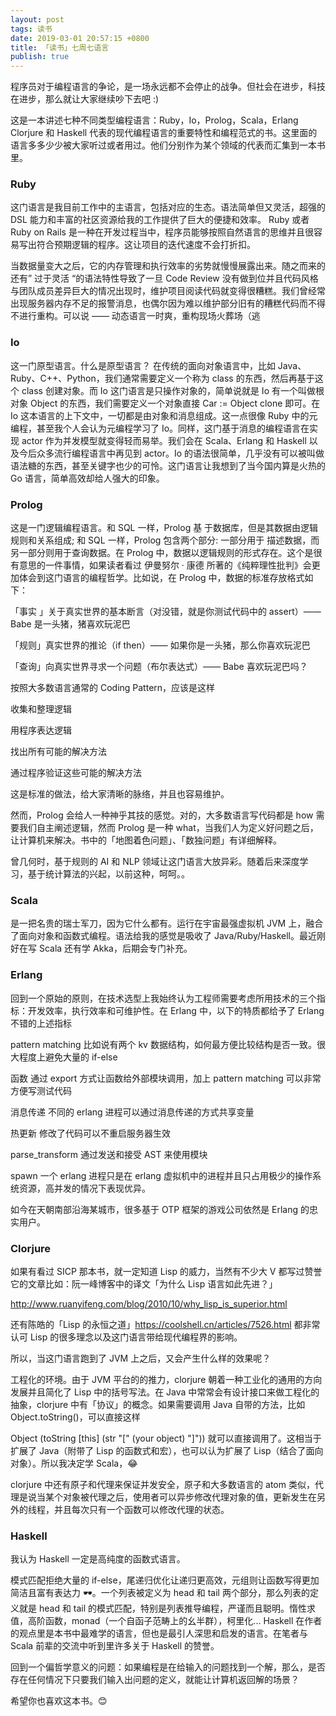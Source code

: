 ```yaml
---
layout: post
tags: 读书
date: 2019-03-01 20:57:15 +0800
title: 「读书」七周七语言
publish: true
---
```


程序员对于编程语言的争论，是一场永远都不会停止的战争。但社会在进步，科技在进步，那么就让大家继续吵下去吧 :)



这是一本讲述七种不同类型编程语言：Ruby，Io，Prolog，Scala，Erlang Clorjure 和 Haskell 代表的现代编程语言的重要特性和编程范式的书。这里面的语言多多少少被大家听过或者用过。他们分别作为某个领域的代表而汇集到一本书里。



### Ruby

这门语言是我目前工作中的主语言，包括对应的生态。语法简单但又灵活，超强的 DSL 能力和丰富的社区资源给我的工作提供了巨大的便捷和效率。 Ruby 或者 Ruby on Rails 是一种在开发过程当中，程序员能够按照自然语言的思维并且很容易写出符合预期逻辑的程序。这让项目的迭代速度不会打折扣。



当数据量变大之后，它的内存管理和执行效率的劣势就慢慢展露出来。随之而来的还有” 过于灵活 “的语法特性导致了一旦 Code Review 没有做到位并且代码风格与团队成员差异巨大的情况出现时，维护项目阅读代码就变得很糟糕。我们曾经常出现服务器内存不足的报警消息，也偶尔因为难以维护部分旧有的糟糕代码而不得不进行重构。可以说 —— 动态语言一时爽，重构现场火葬场（逃



### Io

这一门原型语言。什么是原型语言？ 在传统的面向对象语言中，比如 Java、Ruby、C++、Python，我们通常需要定义一个称为 class 的东西，然后再基于这个 class 创建对象。而 Io 这门语言是只操作对象的，简单说就是 Io 有一个叫做根对象 Object 的东西，我们需要定义一个对象直接 Car := Object clone 即可。在 Io 这本语言的上下文中，一切都是由对象和消息组成。这一点很像 Ruby 中的元编程，甚至我个人会认为元编程学习了 Io。同样，这门基于消息的编程语言在实现 actor 作为并发模型就变得轻而易举。我们会在 Scala、Erlang 和 Haskell 以及今后众多流行编程语言中再见到 actor。Io 的语法很简单，几乎没有可以被叫做语法糖的东西，甚至关键字也少的可怜。这门语言让我想到了当今国内算是火热的 Go 语言，简单高效却给人强大的印象。



### Prolog

这是一门逻辑编程语言。和 SQL 一样，Prolog 基 于数据库，但是其数据由逻辑规则和关系组成; 和 SQL 一样，Prolog 包含两个部分: 一部分用于 描述数据，而另一部分则用于查询数据。在 Prolog 中，数据以逻辑规则的形式存在。这个是很有意思的一件事情，如果读者看过 伊曼努尔 · 康德 所著的《纯粹理性批判》会更加体会到这门语言的编程哲学。比如说，在 Prolog 中，数据的标准存放格式如下：



「事实 」关于真实世界的基本断言（对没错，就是你测试代码中的 assert）—— Babe 是一头猪，猪喜欢玩泥巴

「规则」真实世界的推论（if then）—— 如果你是一头猪，那么你喜欢玩泥巴

「查询」向真实世界寻求一个问题（布尔表达式）——  Babe 喜欢玩泥巴吗？



按照大多数语言通常的 Coding Pattern，应该是这样

收集和整理逻辑

用程序表达逻辑

找出所有可能的解决方法

通过程序验证这些可能的解决方法



这是标准的做法，给大家清晰的脉络，并且也容易维护。

然而，Prolog 会给人一种神乎其技的感觉。对的，大多数语言写代码都是 how 需要我们自主阐述逻辑，然而 Prolog 是一种 what，当我们人为定义好问题之后，让计算机来解决。书中的「地图着色问题」、「数独问题」有详细解释。



曾几何时，基于规则的 AI 和 NLP 领域让这门语言大放异彩。随着后来深度学习，基于统计算法的兴起，以前这种，呵呵。。



### Scala

是一把名贵的瑞士军刀，因为它什么都有。运行在宇宙最强虚拟机 JVM 上，融合了面向对象和函数式编程。语法给我的感觉是吸收了 Java/Ruby/Haskell。最近刚好在写 Scala 还有学 Akka，后期会专门补充。



### Erlang

回到一个原始的原则，在技术选型上我始终认为工程师需要考虑所用技术的三个指标：开发效率，执行效率和可维护性。在 Erlang 中，以下的特质都给予了 Erlang 不错的上述指标

pattern matching 比如说有两个 kv 数据结构，如何最方便比较结构是否一致。很大程度上避免大量的 if-else

函数 通过 export 方式让函数给外部模块调用，加上 pattern matching 可以非常方便写测试代码

消息传递 不同的 erlang 进程可以通过消息传递的方式共享变量

热更新 修改了代码可以不重启服务器生效

parse_transform 通过发送和接受 AST 来使用模块

spawn 一个 erlang 进程只是在 erlang 虚拟机中的进程并且只占用极少的操作系统资源，高并发的情况下表现优异。

如今在天朝南部沿海某城市，很多基于 OTP 框架的游戏公司依然是 Erlang 的忠实用户。



### Clorjure

如果有看过 SICP 那本书，就一定知道 Lisp 的威力，当然有不少大 V 都写过赞誉它的文章比如：阮一峰博客中的译文「为什么 Lisp 语言如此先进？」

http://www.ruanyifeng.com/blog/2010/10/why_lisp_is_superior.html

还有陈皓的「Lisp 的永恒之道」https://coolshell.cn/articles/7526.html 都非常认可 Lisp 的很多理念以及这门语言带给现代编程界的影响。



所以，当这门语言跑到了 JVM 上之后，又会产生什么样的效果呢？



工程化的环境。由于 JVM 平台的的推力，clorjure 朝着一种工业化的通用的方向发展并且简化了 Lisp 中的括号写法。在 Java 中常常会有设计接口来做工程化的抽象，clorjure 中有「协议」的概念。如果需要调用 Java 自带的方法，比如 Object.toString()，可以直接这样

Object
(toString [this] (str "[" (your object) "]"))
就可以直接调用了。这相当于扩展了 Java（附带了 Lisp 的函数式和宏），也可以认为扩展了 Lisp（结合了面向对象）。所以我决定学 Scala，😂



clorjure 中还有原子和代理来保证并发安全，原子和大多数语言的 atom 类似，代理是说当某个对象被代理之后，使用者可以异步修改代理对象的值，更新发生在另外的线程，并且每次只有一个函数可以修改代理的状态。





### Haskell

我认为 Haskell 一定是高纯度的函数式语言。

模式匹配拒绝大量的 if-else，尾递归优化让递归更高效，元组则让函数写得更加简洁且富有表达力 🕶️。一个列表被定义为 head 和 tail 两个部分，那么列表的定义就是 head 和 tail 的模式匹配，特别是列表推导编程，严谨而且聪明。惰性求值，高阶函数，monad（一个自函子范畴上的幺半群），柯里化... Haskell 在作者的观点里是本书中最难学的语言，但也是最引人深思和启发的语言。在笔者与 Scala 前辈的交流中听到里许多关于 Haskell 的赞誉。



回到一个偏哲学意义的问题：如果编程是在给输入的问题找到一个解，那么，是否存在任何情况下只要我们输入出问题的定义，就能让计算机返回解的场景？



希望你也喜欢这本书。😊